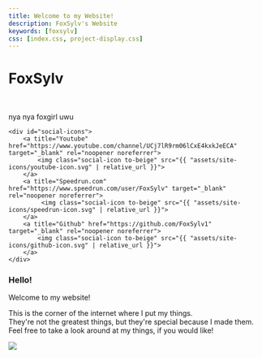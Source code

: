 ```yaml
---
title: Welcome to my Website!
description: FoxSylv's Website
keywords: [foxsylv]
css: [index.css, project-display.css]
---
```


<div class="flex full-width space200px">
    <div id="title">
        <h1>
            FoxSylv
        </h1>
        <br>
        <p id="subtitle">
            nya nya foxgirl uwu
        </p>
    </div>
    
    <div id="social-icons">
        <a title="Youtube" href="https://www.youtube.com/channel/UCj7lR9rm06lCxE4kxkJeECA" target="_blank" rel="noopener noreferrer">
            <img class="social-icon to-beige" src="{{ "assets/site-icons/youtube-icon.svg" | relative_url }}">
        </a>
        <a title="Speedrun.com" href="https://www.speedrun.com/user/FoxSylv" target="_blank" rel="noopener noreferrer">
             <img class="social-icon to-beige" src="{{ "assets/site-icons/speedrun-icon.svg" | relative_url }}">
        </a>
        <a title="Github" href="https://github.com/FoxSylv1" target="_blank" rel="noopener noreferrer">
            <img class="social-icon to-beige" src="{{ "assets/site-icons/github-icon.svg" | relative_url }}">
        </a>
    </div>
</div>


<div class="centered-text space160px">
    <h3>
        Hello!
        <br>
    </h3>
    <p>
        Welcome to my website!
    </p>
</div>
<div class="centered-text space200px">
    <p>
        This is the corner of the internet where I put my things.
        <br>
        They're not the greatest things, but they're special because I made them.
        <br>
        Feel free to take a look around at my things, if you would like!
    </p>
</div>

<div class="flex full-width" id="down-arrow-container">
    <div>
        <img id="down-arrow" class="to-beige" src="{{ "assets/down-arrow.svg" | relative_url }}">
        <script>
            function setOpacity(opacity) {
                var downArrow = document.getElementById("down-arrow");
                downArrow.style.opacity = opacity;
            }
            function changeOpacityOnScroll() {
                setOpacity((70 - this.scrollY) / 70);
            }
            
            setOpacity(1);
            window.addEventListener("scroll", changeOpacityOnScroll, false);
        </script>
        <!-- Default noscript behaviour is no arrow being visible -->
    </div>
</div>

<div class="centered-text space50px">
    <div>
        <h2>
            Projects
        </h2>
    </div>
</div>
<div class="flex full-width space150px">
    {% for project_data in site.data.project_data_list %}
        {% if project_data.isImportant == 'true' %}
            <div class="project box">
                <a href="{{ project_data.link | relative_url }}">
                    <div class="project-title centered-text">
                        <h3>
                            {{ project_data.name }}
                        </h3>
                    </div>
                    <img class="project-image" src="{{ project_data.image | relative_url }}" alt="{{ project_data.name }} Image">
                    <div class="project-description centered-text">
                        <p>
                            {{ project_data.description }}
                        </p>
                    </div>
                </a>
            </div>
        {% endif %}
    {% endfor %}
    <div class="flex project box" id="project-more">
        <a href="{{ "/projects/" | relative_url }}">
            <h2>
                More!
            </h2>
        </a>
    </div>
</div>

<div class="centered-text space50px">
    <h2>
        Videos
    </h2>
</div>
<div class="flex full-width space210px">
    {% for youtube_data in site.data.youtube_data_list %}
        <div class="box centered-text">
            <div class="space20px"></div>
            <h3>
                {{ youtube_data.title }}
            </h3>
            <div class="space30px"></div>
            <iframe class="video-player" src="{{ youtube_data.link }}" title="YouTube video player" frameborder="0" allow="accelerometer; autoplay; clipboard-write; encrypted-media; gyroscope; picture-in-picture" allowfullscreen></iframe>
        </div>
    {% endfor %}
</div>
